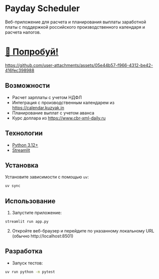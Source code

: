# Payday Scheduler

Веб-приложение для расчета и планирования выплаты заработной платы с поддержкой российского производственного календаря и расчета налогов.

# [ 🚀 Попробуй! ](https://paydays.streamlit.app/)


https://github.com/user-attachments/assets/05e44b57-f966-4312-be42-416fec398988



## Возможности

- Расчет зарплаты с учетом НДФЛ
- Интеграция с производственным календарем из https://calendar.kuzyak.in
- Планирование выплат с учетом аванса
- Курс доллара из https://www.cbr-xml-daily.ru

## Технологии

- [Python 3.12+](https://www.python.org/downloads/)
- [Streamlit](https://streamlit.io/)

## Установка

Установите зависимости с помощью `uv`:
```bash
uv sync
```

## Использование

1. Запустите приложение:
```bash
streamlit run app.py
```

2. Откройте веб-браузер и перейдите по указанному локальному URL (обычно http://localhost:8501)

## Разработка

- Запуск тестов:
```bash
uv run python -m pytest
```
